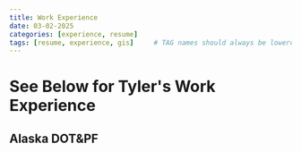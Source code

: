 ```yaml
---
title: Work Experience
date: 03-02-2025
categories: [experience, resume]
tags: [resume, experience, gis]     # TAG names should always be lowercase
---
```


# See Below for Tyler's Work Experience

## Alaska DOT&PF